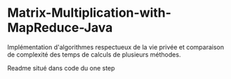 # Matrix-Multiplication-with-MapReduce-Java
Implémentation d'algorithmes respectueux de la vie privée et comparaison de complexité des temps de calculs de plusieurs méthodes.

Readme situé dans code du one step

